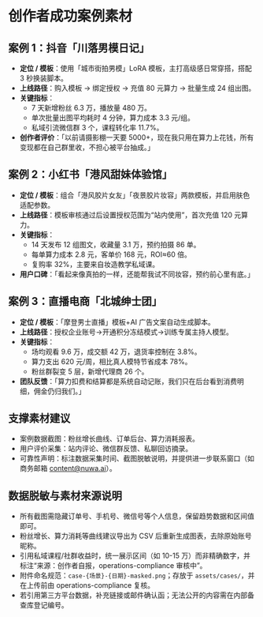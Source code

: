 ﻿# 创作者成功案例素材

## 案例 1：抖音「川落男模日记」
- **定位 / 模板**：使用「城市街拍男模」LoRA 模板，主打高级感日常穿搭，搭配 3 秒换装脚本。
- **上线路径**：购入模板 → 绑定授权 → 充值 80 元算力 → 批量生成 24 组出图。
- **关键指标**：
  - 7 天新增粉丝 6.3 万，播放量 480 万。
  - 单次批量出图平均耗时 4 分钟，算力成本 3.3 元/组。
  - 私域引流微信群 3 个，课程转化率 11.7%。
- **创作者评价**：「以前请摄影棚一天要 5000+，现在我只用在算力上花钱，所有变现都在自己群里收，不担心被平台抽成。」

## 案例 2：小红书「港风甜妹体验馆」
- **定位 / 模板**：组合「港风胶片女友」「夜景胶片妆容」两款模板，并启用肤色适配参数。
- **上线路径**：模板审核通过后设置授权范围为“站内使用”，首次充值 120 元算力。
- **关键指标**：
  - 14 天发布 12 组图文，收藏量 3.1 万，预约拍摄 86 单。
  - 每单算力成本 2.8 元，客单价 168 元，ROI≈60 倍。
  - 复购率 32%，主要来自妆造教学私域课。
- **用户口碑**：「看起来像真拍的一样，还能帮我试不同妆容，预约前心里有底。」

## 案例 3：直播电商「北城绅士团」
- **定位 / 模板**：「摩登男士直播」模板+AI 广告文案自动生成脚本。
- **上线路径**：授权企业账号→开通积分冻结模式→训练专属主持人模型。
- **关键指标**：
  - 场均观看 9.6 万，成交额 42 万，退货率控制在 3.8%。
  - 算力支出 620 元/周，相比真人模特节省成本 78%。
  - 粉丝群裂变 5 层，新增代理商 26 个。
- **团队反馈**：「算力扣费和结算都是系统自动记账，我们只在后台看到消费明细，佣金仍归我们。」

## 支撑素材建议
- 案例数据截图：粉丝增长曲线、订单后台、算力消耗报表。
- 用户评价采集：站内评论、微信群反馈、私聊回访摘录。
- 可靠性声明：标注数据采集时间、截图脱敏说明，并提供进一步联系窗口（如商务邮箱 content@nuwa.ai）。

## 数据脱敏与素材来源说明
- 所有截图需隐藏订单号、手机号、微信号等个人信息，保留趋势数据和区间值即可。
- 粉丝增长、算力消耗等曲线建议导出为 CSV 后重新生成图表，去除原始账号昵称。
- 引用私域课程/社群收益时，统一展示区间（如 10-15 万）而非精确数字，并标注“来源：创作者自报，operations-compliance 审核中”。
- 附件命名规范：`case-{场景}-{日期}-masked.png`；存放于 `assets/cases/`，并在上传前由 operations-compliance 复核。
- 若引用第三方平台数据，补充链接或邮件确认函；无法公开的内容需在内部备查库登记编号。
